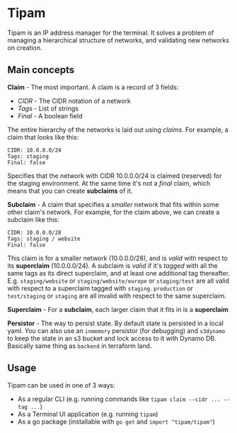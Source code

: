 # Tipam
Tipam is an IP address manager for the terminal. It solves a problem of managing a hierarchical structure of networks, and validating new networks on creation.


## Main concepts
**Claim** - The most important. A claim is a record of 3 fields:
  - *CIDR* - The CIDR notation of a network
  - *Tags* - List of strings
  - *Final* - A boolean field

The entire hierarchy of the networks is laid out using *claims*. For example, a claim that looks like this:
```
CIDR: 10.0.0.0/24
Tags: staging
Final: false
```
Specifies that the network with CIDR 10.0.0.0/24 is claimed (reserved) for the staging environment. At the same time it's not a *final* claim, which means that you can create **subclaims** of it.

**Subclaim** - A claim that specifies a *smaller* network that fits within some other claim's network. For example, for the claim above, we can create a subclaim like this:
```
CIDR: 10.0.0.0/28
Tags: staging / website
Final: false
```
This claim is for a smaller network (10.0.0.0/28), and is *valid* with respect to its **superclaim** (10.0.0.0/24). A subclaim is *valid* if it's *tagged* with all the same tags as its direct superclaim, and at least one additional tag thereafter. E.g. `staging/website` or `staging/website/europe` or `staging/test` are all valid with respect to a superclaim tagged with `staging`. `production` or `test/staging` or `staging` are all invalid with respect to the same superclaim.

**Superclaim** - For a **subclaim**, each larger claim that it fits in is a **superclaim**

**Persistor** - The way to persist state. By default state is persisted in a local yaml. You can also use an `inmemory` persistor (for debugging) and `s3dynamo` to keep the state in an s3 bucket and lock access to it with Dynamo DB. Basically same thing as `backend` in terraform land.

## Usage
Tipam can be used in one of 3 ways:
- As a regular CLI (e.g. running commands like `tipam claim --cidr ... --tag ...`)
- As a Terminal UI application (e.g. running `tipam`)
- As a go package (installable with `go get` and `import "tipam/tipam"`)
